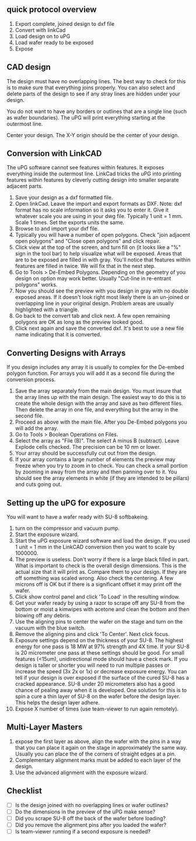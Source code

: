 quick protocol overview
----

1. Export complete, joined design to dxf file
2. Convert with linkCad
3. Load design on to uPG
3. Load wafer ready to be exposed
4. Expose

CAD design
---
The design must have no overlapping lines. The best way to check for this is to make sure that everything joins properly. You can also select and delete parts of the design to see if any stray lines are hidden under your design.

You do not want to have any borders or outlines that are a single line (such as wafer boundaries). The uPG will print everything starting at the outermost line.

Center your design. The X-Y origin should be the center of your design.

Conversion with LinkCAD
----
The uPG software cannot see features within features. It exposes everything inside the outermost line. LinkCad tricks the uPG into printing features within features by cleverly cutting design into smaller separate adjacent parts. 

1. Save your design as a dxf formatted file.
2. Open linkCad. Leave the import and export formats as DXF. Note: dxf format has no scale information so it asks you to enter it. Give it whatever scale you are using in your dwg file. Typically 1 unit = 1 mm. Scale 1 times. Set the exports units the same.
3. Browse to and import your dxf file.
4. Typically you will have a number of open polygons. Check "join adjacent open polygons" and "Close open polygons" and click repair.
5. Click view at the top of the screen, and turn fill on (it looks like a "%" sign in the tool bar) to help visualize what will be exposed. Areas that are to be exposed are filled in with gray. You'll notice that features within features are filled in twice. We will fix that in the next step.
6. Go to Tools > De-Embed Polygons. Depending on the geometry of you design on option may work better. Usually "Cut-line in re-entrant polygons" works.
7. Now you should see the preview with you design in gray with no double exposed areas. If it doesn't look right most likely there is an un-joined or overlapping line in your original design. Problem areas are usually highlighted with a triangle.
8. Go back to the convert tab and click next. A few open remaining polygons are OK as long as the preview looked good.
9. Click next again and save the converted dxf. It's best to use a new file name indicating that it is converted.


Converting Designs with Arrays
---

If you design includes any array it is usually to complex for the De-embed polygon function. For arrays you will add it as a second file during the conversion process.

1. Save the array separately from the main design. You must insure that the array lines up with the main design. The easiest way to do this is to create the whole design with the array and save as two different files. Then delete the array in one file, and everything but the array in the second file.
2. Proceed as above with the main file. After you De-Embed polygons you will add the array.
3. Go to Tools > Boolean Operations on Files.
4. Select the array as "File (B)". The select A minus B (subtract). Leave Explode cells checked. The precision can be 10 nm or lower.
5. Your array should be successfully cut out from the design. 
6. If your array contains a large number of elements the preview may freeze when you try to zoom in to check. You can check a small portion by zooming in away from the array and then panning over to it. You should see the array elements in white (if they are intended to be pillars) and cuts going out.

Setting up the uPG for exposure
----
You will want to have a wafer ready with SU-8 softbakeing.

1. turn on the compressor and vacuum pump.
2. Start the exposure wizard.
3. Start the uPG exposure wizard software and load the design. If you used 1 unit = 1 mm in the LinkCAD conversion then you want to scale by 1000000.
4. The preview is useless. Don't worry if there is a large black filled in part. What is important to check is the overall design dimensions. This is the actual size that it will print as. Compare them to your design. If they are off something was scaled wrong. Also check the centering. A few microns off is OK but if there is a significant offset it may print off the wafer.
5. Click show control panel and click 'To Load' in the resulting window. 
6. Get your wafer ready by using a razor to scrape off any SU-8 from the bottom or moist a kimwipes with acetone and clean the bottom and then blowing off any debris.
7. Use the aligning pins to center the wafer on the stage and turn on the vacuum with the blue switch.
8. Remove the aligning pins and click 'To Center'. Next click focus.
9. Exposure settings depend on the thickness of your SU-8. The highest energy for one pass is 18 MW at 97% strength and 4X time. If your SU-8 is 20 micrometer one pass at these settings should be good. For small features (<15um), unidirectional mode should have a check mark. If you design is taller or shorter you will need to run multiple passes or increase the speed (3x 2x or 1x) or decrease exposure energy. You can tell if your design is over exposed if the surface of the cured SU-8 has a cracked appearance. SU-8 under 20 micrometers also has a good chance of pealing away when it is developed. One solution for this is to spin a cure a thin layer of SU-8 on the wafer before the design layer. This helps the design layer adhere.
10. Expose X number of times (use team-viewer to run again remotely).

Multi-Layer Masters
-----
1. expose the first layer as above, align the wafer with the pins in a way that you can place it again on the stage in approximately the same way. Usually you can place the of the corners of straight edges at a pin.
2. Complementary alignment marks must be added to each layer of the design.
3. Use the advanced alignment with the exposure wizard.



Checklist
----
- [ ] Is the design joined with no overlapping lines or wafer outlines?
- [ ] Do the dimensions in the preview of the uPG make sense?
- [ ] Did you scrape SU-8 off the back of the wafer before loading?
- [ ] Did you remove the alignment pins after you loaded the wafer?
- [ ] Is team-viewer running if a second exposure is needed?
